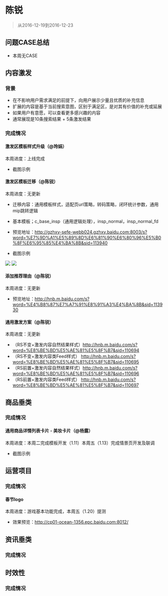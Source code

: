 
# 陈锐

> 从2016-12-19到2016-12-23


## 问题CASE总结

- 本周无CASE

## 内容激发

### 背景
- 在不影响用户需求满足的前提下，向用户展示少量且优质的补充信息
- 扩展的内容是基于当前搜索意图，区别于满足区，是对其有价值的补充或延展
- 如果用户有意愿，可以查看更多感兴趣的内容
- 通常展现是10条搜索结果 + 5条激发结果

### 完成情况

#### 激发区模板样式升级（@玲娟）

本周进度：上线完成

- 截图示例

#### 激发区模板迁移（@陈锐）

本周进度：无更新

- 迁移内容：通用模板样式，适配页url策略，转码策略，闭环统计参数，通用mip跳转逻辑
- 基本模板；c_base_insp（通用逻辑处理），insp_normal，insp_normal_fd
- 预览地址：http://gzhxy-sefe-webb024.gzhxy.baidu.com:8003/s?word=%E7%9D%A1%E5%89%8D%E6%81%90%E6%80%96%E5%B0%8F%E6%95%85%E4%BA%8B&sid=113940

- 截图示例

<img src="img/chenrui09/a1.JPG" />
<img src="img/chenrui09/a2.JPG" />

#### 添加推荐理由（@陈锐）

本周进度：无更新

- 预览地址：http://hnb.m.baidu.com/s?word=%E4%B8%87%E7%A7%91%E8%91%A3%E4%BA%8B&sid=113930

#### 通用激发方案（@陈锐）

本周进度：无更新

- （RS不变+激发内容自然结果样式）http://hnb.m.baidu.com/s?word=%E8%BE%BD%E5%AE%81%E5%8F%B7&sid=110694
- （RS不变+激发内容类Feed样式）  http://hnb.m.baidu.com/s?word=%E8%BE%BD%E5%AE%81%E5%8F%B7&sid=110695
- （RS前置+激发内容自然结果样式）http://hnb.m.baidu.com/s?word=%E8%BE%BD%E5%AE%81%E5%8F%B7&sid=110696
- （RS前置+激发内容类Feed样式）  http://hnb.m.baidu.com/s?word=%E8%BE%BD%E5%AE%81%E5%8F%B7&sid=110697


## 商品垂类

### 完成情况

#### 通用商品详情列表卡片 - 美妆卡片（@杨露）

本周进度：本周二完成模板开发（1.11）本周五（1.13）完成情景页开发及联调

- 截图示例


## 运营项目

### 完成情况

#### 春节logo

本周进度：游戏基本功能完成，本周五（1.20）提测

- 效果预览：http://cp01-ocean-1356.epc.baidu.com:8012/


## 资讯垂类

### 完成情况



## 时效性

### 完成情况



